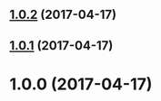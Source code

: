 <a name="1.0.2"></a>
## [1.0.2](https://github.com/LiuYueKai/easy-template/compare/v1.0.1...v1.0.2) (2017-04-17)



<a name="1.0.1"></a>
## [1.0.1](https://github.com/LiuYueKai/easy-template/compare/v1.0.0...v1.0.1) (2017-04-17)



<a name="1.0.0"></a>
# 1.0.0 (2017-04-17)



